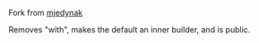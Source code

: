 Fork from [mjedynak](https://github.com/mjedynak/builder-generator-idea-plugin)

Removes "with", makes the default an inner builder, and is public.
